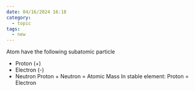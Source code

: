 ```yaml
---
date: 04/16/2024 16:18
category:
  - topic
tags:
  - new
---
```


Atom have the following subatomic particle
- Proton (+)
- Electron (-)
- Neutron
Proton + Neutron = Atomic Mass
In stable element:
	Proton = Electron